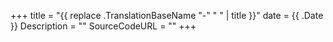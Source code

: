 +++
title = "{{ replace .TranslationBaseName "-" " " | title }}"
date = {{ .Date }}
Description = ""
SourceCodeURL = ""
+++
